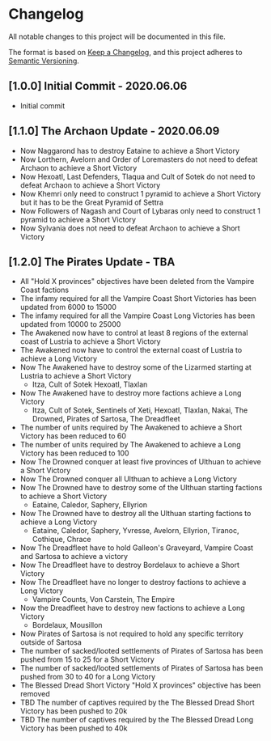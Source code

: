 # Changelog
All notable changes to this project will be documented in this file.

The format is based on [Keep a Changelog](https://keepachangelog.com/en/1.0.0/),
and this project adheres to [Semantic Versioning](https://semver.org/spec/v2.0.0.html).

## [1.0.0] Initial Commit - 2020.06.06

- Initial commit

## [1.1.0] The Archaon Update - 2020.06.09

- Now Naggarond has to destroy Eataine to achieve a Short Victory
- Now Lorthern, Avelorn and Order of Loremasters do not need to defeat Archaon to achieve a Short Victory
- Now Hexoatl, Last Defenders, Tlaqua and Cult of Sotek do not need to defeat Archaon to achieve a Short Victory
- Now Khemri only need to construct 1 pyramid to achieve a Short Victory but it has to be the Great Pyramid of Settra
- Now Followers of Nagash and Court of Lybaras only need to construct 1 pyramid to achieve a Short Victory
- Now Sylvania does not need to defeat Archaon to achieve a Short Victory

## [1.2.0] The Pirates Update - TBA

- All "Hold X provinces" objectives have been deleted from the Vampire Coast factions
- The infamy required for all the Vampire Coast Short Victories has been updated from 6000 to 15000
- The infamy required for all the Vampire Coast Long Victories has been updated from 10000 to 25000
- The Awakened now have to control at least 8 regions of the external coast of Lustria to achieve a Short Victory
- The Awakened now have to control the external coast of Lustria to achieve a Long Victory
- Now The Awakened have to destroy some of the Lizarmed starting at Lustria to achieve a Short Victory
    - Itza, Cult of Sotek Hexoatl, Tlaxlan
- Now The Awakened have to destroy more factions achieve a Long Victory
    - Itza, Cult of Sotek, Sentinels of Xeti, Hexoatl, Tlaxlan, Nakai, The Drowned, Pirates of Sartosa, The Dreadfleet
- The number of units required by The Awakened to achieve a Short Victory has been reduced to 60
- The number of units required by The Awakened to achieve a Long Victory has been reduced to 100
- Now The Drowned conquer at least five provinces of Ulthuan to achieve a Short Victory
- Now The Drowned conquer all Ulthuan to achieve a Long Victory
- Now The Drowned have to destroy some of the Ulthuan starting factions to achieve a Short Victory
    - Eataine, Caledor, Saphery, Ellyrion
- Now The Drowned have to destroy all the Ulthuan starting factions to achieve a Long Victory
    - Eataine, Caledor, Saphery, Yvresse, Avelorn, Ellyrion, Tiranoc, Cothique, Chrace
- Now The Dreadfleet have to hold Galleon's Graveyard, Vampire Coast and Sartosa to achieve a victory
- Now The Dreadfleet have to destroy Bordelaux to achieve a Short Victory
- Now The Dreadfleet have no longer to destroy factions to achieve a Long Victory
    - Vampire Counts, Von Carstein, The Empire
- Now the Dreadfleet have to destroy new factions to achieve a Long Victory
    - Bordelaux, Mousillon
- Now Pirates of Sartosa is not required to hold any specific territory outside of Sartosa
- The number of sacked/looted settlements of Pirates of Sartosa has been pushed from 15 to 25 for a Short Victory
- The number of sacked/looted settlements of Pirates of Sartosa has been pushed from 30 to 40 for a Long Victory
- The Blessed Dread Short Victory "Hold X provinces" objective has been removed
- TBD The number of captives required by the The Blessed Dread Short Victory has been pushed to 20k
- TBD The number of captives required by the The Blessed Dread Long Victory has been pushed to 40k
